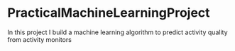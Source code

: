 # PracticalMachineLearningProject

In this project I build a machine learning algorithm to predict activity quality from activity monitors
